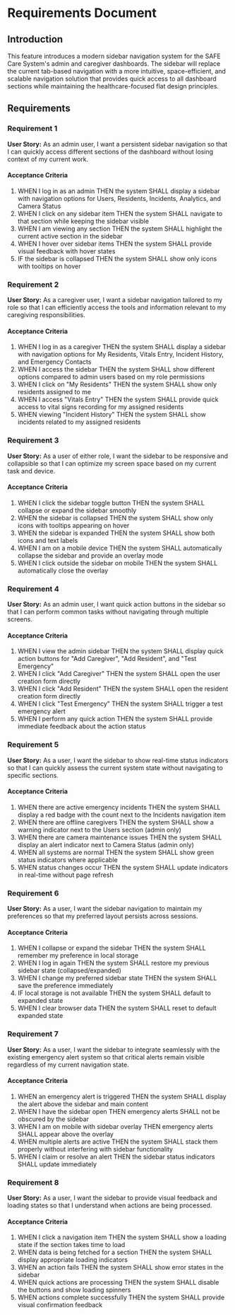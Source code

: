 # Requirements Document

## Introduction

This feature introduces a modern sidebar navigation system for the SAFE Care System's admin and caregiver dashboards. The sidebar will replace the current tab-based navigation with a more intuitive, space-efficient, and scalable navigation solution that provides quick access to all dashboard sections while maintaining the healthcare-focused flat design principles.

## Requirements

### Requirement 1

**User Story:** As an admin user, I want a persistent sidebar navigation so that I can quickly access different sections of the dashboard without losing context of my current work.

#### Acceptance Criteria

1. WHEN I log in as an admin THEN the system SHALL display a sidebar with navigation options for Users, Residents, Incidents, Analytics, and Camera Status
2. WHEN I click on any sidebar item THEN the system SHALL navigate to that section while keeping the sidebar visible
3. WHEN I am viewing any section THEN the system SHALL highlight the current active section in the sidebar
4. WHEN I hover over sidebar items THEN the system SHALL provide visual feedback with hover states
5. IF the sidebar is collapsed THEN the system SHALL show only icons with tooltips on hover

### Requirement 2

**User Story:** As a caregiver user, I want a sidebar navigation tailored to my role so that I can efficiently access the tools and information relevant to my caregiving responsibilities.

#### Acceptance Criteria

1. WHEN I log in as a caregiver THEN the system SHALL display a sidebar with navigation options for My Residents, Vitals Entry, Incident History, and Emergency Contacts
2. WHEN I access the sidebar THEN the system SHALL show different options compared to admin users based on my role permissions
3. WHEN I click on "My Residents" THEN the system SHALL show only residents assigned to me
4. WHEN I access "Vitals Entry" THEN the system SHALL provide quick access to vital signs recording for my assigned residents
5. WHEN viewing "Incident History" THEN the system SHALL show incidents related to my assigned residents

### Requirement 3

**User Story:** As a user of either role, I want the sidebar to be responsive and collapsible so that I can optimize my screen space based on my current task and device.

#### Acceptance Criteria

1. WHEN I click the sidebar toggle button THEN the system SHALL collapse or expand the sidebar smoothly
2. WHEN the sidebar is collapsed THEN the system SHALL show only icons with tooltips appearing on hover
3. WHEN the sidebar is expanded THEN the system SHALL show both icons and text labels
4. WHEN I am on a mobile device THEN the system SHALL automatically collapse the sidebar and provide an overlay mode
5. WHEN I click outside the sidebar on mobile THEN the system SHALL automatically close the overlay

### Requirement 4

**User Story:** As an admin user, I want quick action buttons in the sidebar so that I can perform common tasks without navigating through multiple screens.

#### Acceptance Criteria

1. WHEN I view the admin sidebar THEN the system SHALL display quick action buttons for "Add Caregiver", "Add Resident", and "Test Emergency"
2. WHEN I click "Add Caregiver" THEN the system SHALL open the user creation form directly
3. WHEN I click "Add Resident" THEN the system SHALL open the resident creation form directly
4. WHEN I click "Test Emergency" THEN the system SHALL trigger a test emergency alert
5. WHEN I perform any quick action THEN the system SHALL provide immediate feedback about the action status

### Requirement 5

**User Story:** As a user, I want the sidebar to show real-time status indicators so that I can quickly assess the current system state without navigating to specific sections.

#### Acceptance Criteria

1. WHEN there are active emergency incidents THEN the system SHALL display a red badge with the count next to the Incidents navigation item
2. WHEN there are offline caregivers THEN the system SHALL show a warning indicator next to the Users section (admin only)
3. WHEN there are camera maintenance issues THEN the system SHALL display an alert indicator next to Camera Status (admin only)
4. WHEN all systems are normal THEN the system SHALL show green status indicators where applicable
5. WHEN status changes occur THEN the system SHALL update indicators in real-time without page refresh

### Requirement 6

**User Story:** As a user, I want the sidebar navigation to maintain my preferences so that my preferred layout persists across sessions.

#### Acceptance Criteria

1. WHEN I collapse or expand the sidebar THEN the system SHALL remember my preference in local storage
2. WHEN I log in again THEN the system SHALL restore my previous sidebar state (collapsed/expanded)
3. WHEN I change my preferred sidebar state THEN the system SHALL save the preference immediately
4. IF local storage is not available THEN the system SHALL default to expanded state
5. WHEN I clear browser data THEN the system SHALL reset to default expanded state

### Requirement 7

**User Story:** As a user, I want the sidebar to integrate seamlessly with the existing emergency alert system so that critical alerts remain visible regardless of my current navigation state.

#### Acceptance Criteria

1. WHEN an emergency alert is triggered THEN the system SHALL display the alert above the sidebar and main content
2. WHEN I have the sidebar open THEN emergency alerts SHALL not be obscured by the sidebar
3. WHEN I am on mobile with sidebar overlay THEN emergency alerts SHALL appear above the overlay
4. WHEN multiple alerts are active THEN the system SHALL stack them properly without interfering with sidebar functionality
5. WHEN I claim or resolve an alert THEN the sidebar status indicators SHALL update immediately

### Requirement 8

**User Story:** As a user, I want the sidebar to provide visual feedback and loading states so that I understand when actions are being processed.

#### Acceptance Criteria

1. WHEN I click a navigation item THEN the system SHALL show a loading state if the section takes time to load
2. WHEN data is being fetched for a section THEN the system SHALL display appropriate loading indicators
3. WHEN an action fails THEN the system SHALL show error states in the sidebar
4. WHEN quick actions are processing THEN the system SHALL disable the buttons and show loading spinners
5. WHEN actions complete successfully THEN the system SHALL provide visual confirmation feedback